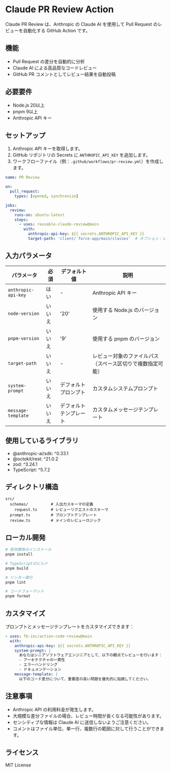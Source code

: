 # Claude PR Review Action

Claude PR Review は、Anthropic の Claude AI を使用して Pull Request のレビューを自動化する GitHub Action です。

## 機能

- Pull Request の差分を自動的に分析
- Claude AI による高品質なコードレビュー
- GitHub PR コメントとしてレビュー結果を自動投稿

## 必要要件

- Node.js 20以上
- pnpm 9以上
- Anthropic API キー

## セットアップ

1. Anthropic API キーを取得します。
2. GitHub リポジトリの Secrets に `ANTHROPIC_API_KEY` を追加します。
3. ワークフローファイル（例：`.github/workflows/pr-review.yml`）を作成します。

```yaml
name: PR Review

on:
  pull_request:
    types: [opened, synchronize]

jobs:
  review:
    runs-on: ubuntu-latest
    steps:
      - uses: reusable-claude-review@main
        with:
          anthropic-api-key: ${{ secrets.ANTHROPIC_API_KEY }}
          target-path: 'client/ force-app/main/classes'  # オプション：レビュー対象のパスを指定
```

## 入力パラメータ

| パラメータ | 必須 | デフォルト値 | 説明 |
|------------|------|--------------|------|
| `anthropic-api-key` | はい | - | Anthropic API キー |
| `node-version` | いいえ | '20' | 使用する Node.js のバージョン |
| `pnpm-version` | いいえ | '9' | 使用する pnpm のバージョン |
| `target-path` | いいえ | - | レビュー対象のファイルパス（スペース区切りで複数指定可能） |
| `system-prompt` | いいえ | デフォルトプロンプト | カスタムシステムプロンプト |
| `message-template` | いいえ | デフォルトテンプレート | カスタムメッセージテンプレート |

## 使用しているライブラリ

- @anthropic-ai/sdk: ^0.33.1
- @octokit/rest: ^21.0.2
- zod: ^3.24.1
- TypeScript: ^5.7.2

## ディレクトリ構造

```
src/
  schemas/          # 入出力スキーマの定義
    request.ts      # レビューリクエストのスキーマ
  prompt.ts         # プロンプトテンプレート
  review.ts         # メインのレビューロジック
```

## ローカル開発

```bash
# 依存関係のインストール
pnpm install

# TypeScriptのビルド
pnpm build

# リンター実行
pnpm lint

# コードフォーマット
pnpm format
```

## カスタマイズ

プロンプトとメッセージテンプレートをカスタマイズできます：

```yaml
- uses: fb-inc/action-code-review@main
  with:
    anthropic-api-key: ${{ secrets.ANTHROPIC_API_KEY }}
    system-prompt: |
      あなたはシニアソフトウェアエンジニアとして、以下の観点でレビューを行います：
      - アーキテクチャの一貫性
      - エラーハンドリング
      - ドキュメンテーション
    message-template: |
      以下のコード差分について、重要度の高い問題を優先的に指摘してください。
```

## 注意事項

- Anthropic API の利用料金が発生します。
- 大規模な差分ファイルの場合、レビュー時間が長くなる可能性があります。
- センシティブな情報は Claude AI に送信しないようご注意ください。
- コメントはファイル単位、単一行、複数行の範囲に対して行うことができます。

## ライセンス

MIT License